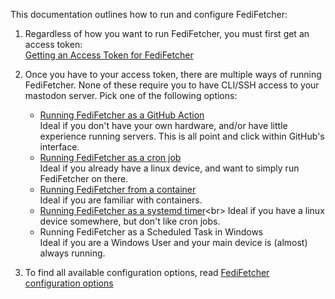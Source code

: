 This documentation outlines how to run and configure FediFetcher:

1. Regardless of how you want to run FediFetcher, you must first get an access token:<br>
   [Getting an Access Token for FediFetcher](https://github.com/nanos/FediFetcher/wiki/Getting-an-access-token-for-FediFetcher)

2. Once you have to your access token, there are multiple ways of running FediFetcher. None of these require you to have CLI/SSH access to your mastodon server. Pick one of the following options:<br>

   -  [Running FediFetcher as a GitHub Action](https://github.com/nanos/FediFetcher/wiki/Running-FediFetcher-as-a-GitHub-Action)<br>
      Ideal if you don't have your own hardware, and/or have little experience running servers. This is all point and click within GitHub's interface.
   - [Running FediFetcher as a cron job](https://github.com/nanos/FediFetcher/wiki/Running-FediFetcher-as-a-cron-job)<br>
     Ideal if you already have a linux device, and want to simply run FediFetcher on there.
   - [Running FediFetcher from a container](https://github.com/nanos/FediFetcher/wiki/Running-FediFetcher-from-a-container)<br>
      Ideal if you are familiar with containers.
   - [Running FediFetcher as a systemd timer](https://github.com/nanos/FediFetcher/wiki/Running-FediFetcher-as-a-systemd-timer.)<br>
     Ideal if you have a linux device somewhere, but don't like cron jobs.
   - Running FediFetcher as a Scheduled Task in Windows<br>
     Ideal if you are a Windows User and your main device is (almost) always running.

3. To find all available configuration options, read [FediFetcher configuration options](https://github.com/nanos/FediFetcher/wiki/FediFetcher-configuration-options)